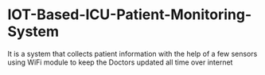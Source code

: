 # IOT-Based-ICU-Patient-Monitoring-System
It is a system that collects patient information with the help of a few sensors using WiFi module to keep the Doctors updated all time over internet
